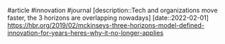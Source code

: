 #article #innovation #journal 
[description::Tech and organizations move faster, the 3 horizons are overlapping nowadays]
[date::2022-02-01]
https://hbr.org/2019/02/mckinseys-three-horizons-model-defined-innovation-for-years-heres-why-it-no-longer-applies
